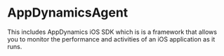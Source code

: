# AppDynamicsAgent
This includes AppDynamics iOS SDK which is is a framework that allows you to monitor the performance and activities of an iOS application as it runs.
